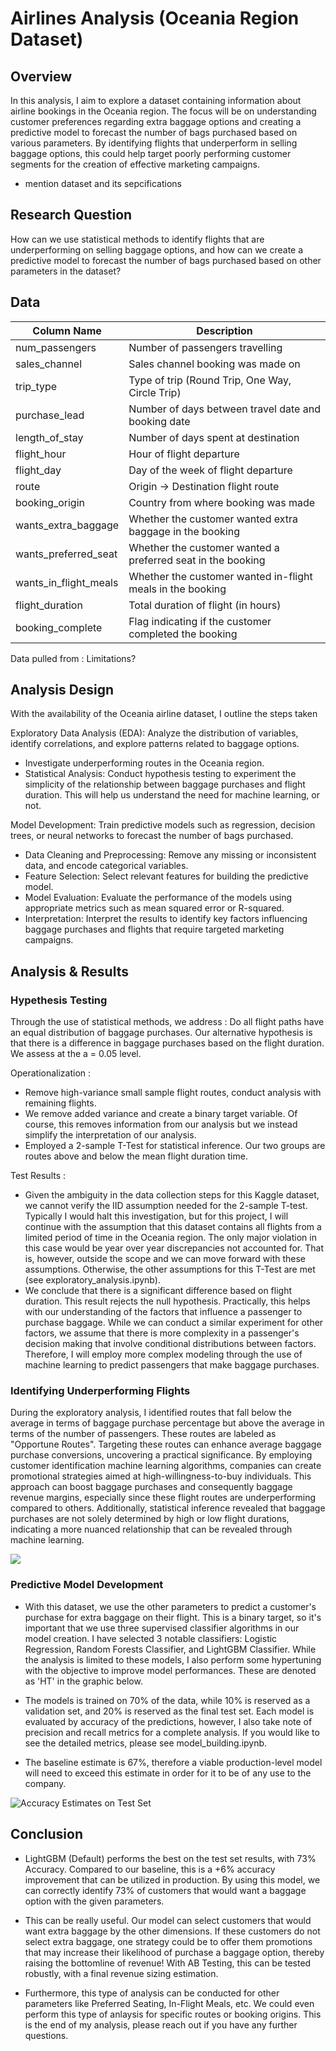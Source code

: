 # Airlines Analysis (Oceania Region Dataset)

## Overview

In this analysis, I aim to explore a dataset containing information about airline bookings in the Oceania region. The focus will be on understanding customer preferences regarding extra baggage options and creating a predictive model to forecast the number of bags purchased based on various parameters. By identifying flights that underperform in selling baggage options, this could help target poorly performing customer segments for the creation of effective marketing campaigns.
- mention dataset and its sepcifications

## Research Question

How can we use statistical methods to identify flights that are underperforming on selling baggage options, and how can we create a predictive model to forecast the number of bags purchased based on other parameters in the dataset?

## Data

| Column Name          | Description                                               |
|----------------------|-----------------------------------------------------------|
| num_passengers       | Number of passengers travelling                            |
| sales_channel        | Sales channel booking was made on                          |
| trip_type            | Type of trip (Round Trip, One Way, Circle Trip)           |
| purchase_lead        | Number of days between travel date and booking date       |
| length_of_stay       | Number of days spent at destination                       |
| flight_hour          | Hour of flight departure                                  |
| flight_day           | Day of the week of flight departure                       |
| route                | Origin -> Destination flight route                        |
| booking_origin       | Country from where booking was made                       |
| wants_extra_baggage  | Whether the customer wanted extra baggage in the booking  |
| wants_preferred_seat | Whether the customer wanted a preferred seat in the booking|
| wants_in_flight_meals| Whether the customer wanted in-flight meals in the booking|
| flight_duration      | Total duration of flight (in hours)                       |
| booking_complete     | Flag indicating if the customer completed the booking     |

Data pulled from : 
Limitations?

## Analysis Design

With the availability of the Oceania airline dataset, I outline the steps taken 


Exploratory Data Analysis (EDA): Analyze the distribution of variables, identify correlations, and explore patterns related to baggage options.
- Investigate underperforming routes in the Oceania region.
- Statistical Analysis: Conduct hypothesis testing to experiment the simplicity of the relationship between baggage purchases and flight duration. This will help us understand the need for machine learning, or not.

Model Development: Train predictive models such as regression, decision trees, or neural networks to forecast the number of bags purchased.
- Data Cleaning and Preprocessing: Remove any missing or inconsistent data, and encode categorical variables.
- Feature Selection: Select relevant features for building the predictive model.
- Model Evaluation: Evaluate the performance of the models using appropriate metrics such as mean squared error or R-squared.
- Interpretation: Interpret the results to identify key factors influencing baggage purchases and flights that require targeted marketing campaigns.

## Analysis & Results

### Hypethesis Testing
Through the use of statistical methods, we address : Do all flight paths have an equal distribution of baggage purchases. Our alternative hypothesis is that there is a difference in baggage purchases based on the flight duration. We assess at the a = 0.05 level.

Operationalization : 
- Remove high-variance small sample flight routes, conduct analysis with remaining flights.
- We remove added variance and create a binary target variable. Of course, this removes information from our analysis but we instead simplify the interpretation of our analysis.
- Employed a 2-sample T-Test for statistical inference. Our two groups are routes above and below the mean flight duration time. 

Test Results : 
- Given the ambiguity in the data collection steps for this Kaggle dataset, we cannot verify the IID assumption needed for the 2-sample T-test. Typically I would halt this investigation, but for this project, I will continue with the assumption that this dataset contains all flights from a limited period of time in the Oceania region. The only major violation in this case would be year over year discrepancies not accounted for. That is, however, outside the scope and we can move forward with these assumptions. Otherwise, the other assumptions for this T-Test are met (see exploratory_analysis.ipynb).
- We conclude that there is a significant difference based on flight duration. This result rejects the null hypothesis. Practically, this helps with our understanding of the factors that influence a passenger to purchase baggage. While we can conduct a similar experiment for other factors, we assume that there is more complexity in a passenger's decision making that involve conditional distributions between factors. Therefore, I will employ more complex modeling through the use of machine learning to predict passengers that make baggage purchases.

### Identifying Underperforming Flights

During the exploratory analysis, I identified routes that fall below the average in terms of baggage purchase percentage but above the average in terms of the number of passengers. These routes are labeled as "Opportune Routes". Targeting these routes can enhance average baggage purchase conversions, uncovering a practical significance. By employing customer identification machine learning algorithms, companies can create promotional strategies aimed at high-willingness-to-buy individuals. This approach can boost baggage purchases and consequently baggage revenue margins, especially since these flight routes are underperforming compared to others. Additionally, statistical inference revealed that baggage purchases are not solely determined by high or low flight durations, indicating a more nuanced relationship that can be revealed through machine learning.

![](combined_plots.png)

### Predictive Model Development
- With this dataset, we use the other parameters to predict a customer's purchase for extra baggage on their flight. This is a binary target, so it's important that we use three supervised classifier algorithms in our model creation. I have selected 3 notable classifiers: Logistic Regression, Random Forests Classifier, and LightGBM Classifier. While the analysis is limited to these models, I also perform some hypertuning with the objective to improve model performances. These are denoted as 'HT' in the graphic below.

- The models is trained on 70% of the data, while 10% is reserved as a validation set, and 20% is reserved as the final test set. Each model is evaluated by accuracy of the predictions, however, I also take note of precision and recall metrics for a complete analysis. If you would like to see the detailed metrics, please see model_building.ipynb.

- The baseline estimate is 67%, therefore a viable production-level model will need to exceed this estimate in order for it to be of any use to the company.

![Accuracy Estimates on Test Set](model_accuracy_comparison_final_test_results.png)

## Conclusion
- LightGBM (Default) performs the best on the test set results, with 73% Accuracy. Compared to our baseline, this is a +6% accuracy improvement that can be utilized in production. By using this model, we can correctly identify 73% of customers that would want a baggage option with the given parameters. 

- This can be really useful. Our model can select customers that would want extra baggage by the other dimensions. If these customers do not select extra baggage, one strategy could be to offer them promotions that may increase their likelihood of purchase a baggage option, thereby raising the bottomline of revenue! With AB Testing, this can be tested robustly, with a final revenue sizing estimation.

- Furthermore, this type of analysis can be conducted for other parameters like Preferred Seating, In-Flight Meals, etc. We could even perform this type of anlaysis for specific routes or booking origins. This is the end of my analysis, please reach out if you have any further questions.
